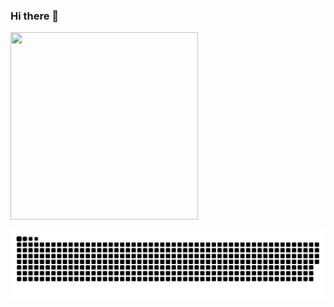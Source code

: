 ### Hi there 👋

<img src="https://media.giphy.com/media/vFKqnCdLPNOKc/giphy.gif" width="300" height="300" />

![Snake animation](https://github.com/well-oliveira/well-oliveira/blob/output/github-contribution-grid-snake.svg)
